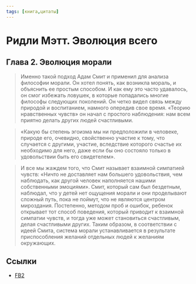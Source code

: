 ```yaml
---
tags: [книга,цитаты]
---
```

# Ридли Мэтт. Эволюция всего

## Глава 2. Эволюция морали

> Именно такой подход Адам Смит и применил для анализа философии морали. Он хотел понять, как возникла мораль, и объяснить ее простым способом. И как ему это часто удавалось, он смог избежать ловушек, в которые попадались многие философы следующих поколений. Он четко видел связь между природой и воспитанием, намного опередив свое время. «Теорию нравственных чувств» он начал с простого наблюдения: нам всем приятно делать других людей счастливыми.

> «Какую бы степень эгоизма мы ни предположили в человеке, природе его, очевидно, свойственно участие к тому, что случается с другими, участие, вследствие которого счастье их необходимо для него, даже если бы оно состояло только в удовольствии быть его свидетелем».

> И все мы жаждем того, что Смит называет взаимной симпатией чувств: «Ничто не доставляет нам большего удовольствия, чем наблюдать, как другой человек наполняется нашими собственными эмоциями». Смит, который сам был бездетным, наблюдал, что у детей нет ощущения морали и они проделывают сложный путь, пока не поймут, что не являются центром мироздания. Постепенно, методом проб и ошибок, ребенок открывает тот способ поведения, который приводит к взаимной симпатии чувств, и тогда уже может становиться счастливым, делая счастливыми других. Таким образом, в соответствии с идеей Смита, система морали устанавливается в результате приспособления желаний отдельных людей к желаниям окружающих.

## Ссылки

* [FB2](https://drive.google.com/file/d/1xrekvfHpM_NNIWMslC9MFHdDSEXV3XWh/view?usp=sharing)